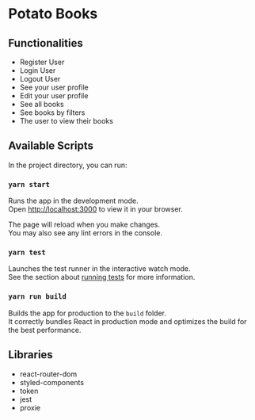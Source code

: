 # Potato Books

## Functionalities
- Register User
- Login User
- Logout User
- See your user profile
- Edit your user profile
- See all books
- See books by filters
- The user to view their books

## Available Scripts

In the project directory, you can run:

### `yarn start`

Runs the app in the development mode.\
Open [http://localhost:3000](http://localhost:3000) to view it in your browser.

The page will reload when you make changes.\
You may also see any lint errors in the console.

### `yarn test`

Launches the test runner in the interactive watch mode.\
See the section about [running tests](https://facebook.github.io/create-react-app/docs/running-tests) for more information.

### `yarn run build`

Builds the app for production to the `build` folder.\
It correctly bundles React in production mode and optimizes the build for the best performance.

## Libraries

- react-router-dom
- styled-components
- token
- jest
- proxie
